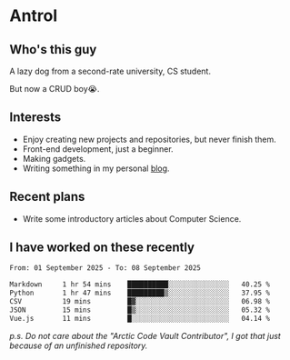 # Antrol

## Who's this guy

A lazy dog from a second-rate university, CS student.

But now a CRUD boy😭.

## Interests

* Enjoy creating new projects and repositories, but never finish them.
* Front-end development, just a beginner.
* Making gadgets.
* Writing something in my personal [blog](https://blog.antrol.xyz/).

## Recent plans

* Write some introductory articles about Computer Science.

<!--
* Try to develop a website for [Anime4KCPP](https://github.com/TianZerL/Anime4KCPP).
* Develop a Markdown renderer which user can customize its css, of course it is GUI-based.~~(If I could finish  it before getting bored)~~
* Work with my [teammates](https://github.com/SWJTU-Lazy-Dogs).
* Find something interests me, as a hobby after finishing my ~~boring~~ homework.
-->

## I have worked on these recently

<!--START_SECTION:waka-->

```txt
From: 01 September 2025 - To: 08 September 2025

Markdown     1 hr 54 mins    ██████████░░░░░░░░░░░░░░░   40.25 %
Python       1 hr 47 mins    █████████▒░░░░░░░░░░░░░░░   37.95 %
CSV          19 mins         █▓░░░░░░░░░░░░░░░░░░░░░░░   06.98 %
JSON         15 mins         █▒░░░░░░░░░░░░░░░░░░░░░░░   05.32 %
Vue.js       11 mins         █░░░░░░░░░░░░░░░░░░░░░░░░   04.14 %
```

<!--END_SECTION:waka-->

*p.s.  Do not care about the "Arctic Code Vault Contributor", I got that just because of an unfinished repository.*

<!--
**qzmlgfj/qzmlgfj** is a ✨ _special_ ✨ repository because its `README.md` (this file) appears on your GitHub profile.

Here are some ideas to get you started:

- 🔭 I’m currently working on ...
- 🌱 I’m currently learning ...
- 👯 I’m looking to collaborate on ...
- 🤔 I’m looking for help with ...
- 💬 Ask me about ...
- 📫 How to reach me: ...
- 😄 Pronouns: ...
- ⚡ Fun fact: ...
-->
